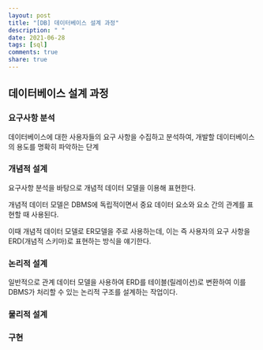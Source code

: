 ```yaml
---
layout: post
title: "[DB] 데이터베이스 설계 과정"
description: " "
date: 2021-06-28
tags: [sql]
comments: true
share: true
---
```


## 데이터베이스 설계 과정

### 요구사항 분석

데이터베이스에 대한 사용자들의 요구 사항을 수집하고 분석하여, 개발할 데이터베이스의 용도를 명확히 파악하는 단계

### 개념적 설계

요구사항 분석을 바탕으로 개념적 데이터 모델을 이용해 표현한다.

개념적 데이터 모델은 DBMS에 독립적이면서 중요 데이터 요소와 요소 간의 관계를 표현할 때 사용된다.

이때 개념적 데이터 모델로 ER모델을 주로 사용하는데, 이는 즉 사용자의 요구 사항을 ERD(개념적 스키마)로 표현하는 방식을 얘기한다.

### 논리적 설계

일반적으로 관계 데이터 모델을 사용하여 ERD를 테이블(릴레이션)로 변환하여 이를 DBMS가 처리할 수 있는 논리적 구조를 설계하는 작업이다.

### 물리적 설계

### 구현
